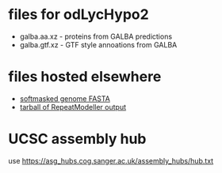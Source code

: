 # files for odLycHypo2
* galba.aa.xz - proteins from GALBA predictions
* galba.gtf.xz - GTF style annoations from GALBA

# files hosted elsewhere
* [softmasked genome FASTA](https://asg_hubs.cog.sanger.ac.uk/odLycHypo2/odLycHypo2.fa.masked)
* [tarball of RepeatModeller output](https://asg_hubs.cog.sanger.ac.uk/odLycHypo2/odLycHypo2.tar.xz)

# UCSC assembly hub
use https://asg_hubs.cog.sanger.ac.uk/assembly_hubs/hub.txt

